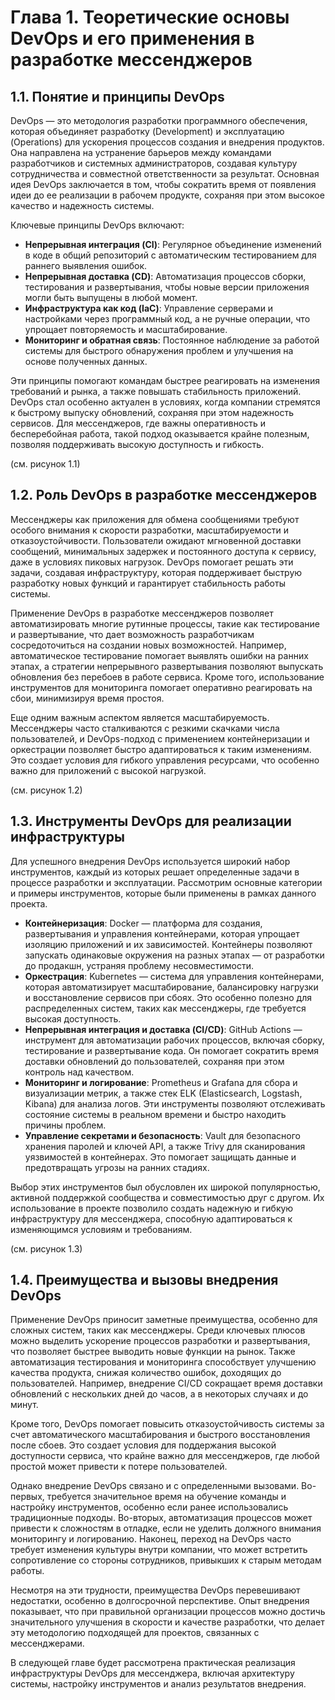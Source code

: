 # Глава 1. Теоретические основы DevOps и его применения в разработке мессенджеров

## 1.1. Понятие и принципы DevOps

DevOps — это методология разработки программного обеспечения, которая объединяет разработку (Development) и эксплуатацию (Operations) для ускорения процессов создания и внедрения продуктов. Она направлена на устранение барьеров между командами разработчиков и системных администраторов, создавая культуру сотрудничества и совместной ответственности за результат. Основная идея DevOps заключается в том, чтобы сократить время от появления идеи до ее реализации в рабочем продукте, сохраняя при этом высокое качество и надежность системы.

Ключевые принципы DevOps включают:
- **Непрерывная интеграция (CI)**: Регулярное объединение изменений в коде в общий репозиторий с автоматическим тестированием для раннего выявления ошибок.
- **Непрерывная доставка (CD)**: Автоматизация процессов сборки, тестирования и развертывания, чтобы новые версии приложения могли быть выпущены в любой момент.
- **Инфраструктура как код (IaC)**: Управление серверами и настройками через программный код, а не ручные операции, что упрощает повторяемость и масштабирование.
- **Мониторинг и обратная связь**: Постоянное наблюдение за работой системы для быстрого обнаружения проблем и улучшения на основе полученных данных.

Эти принципы помогают командам быстрее реагировать на изменения требований и рынка, а также повышать стабильность приложений. DevOps стал особенно актуален в условиях, когда компании стремятся к быстрому выпуску обновлений, сохраняя при этом надежность сервисов. Для мессенджеров, где важны оперативность и бесперебойная работа, такой подход оказывается крайне полезным, позволяя поддерживать высокую доступность и гибкость.

(см. рисунок 1.1)

## 1.2. Роль DevOps в разработке мессенджеров

Мессенджеры как приложения для обмена сообщениями требуют особого внимания к скорости разработки, масштабируемости и отказоустойчивости. Пользователи ожидают мгновенной доставки сообщений, минимальных задержек и постоянного доступа к сервису, даже в условиях пиковых нагрузок. DevOps помогает решать эти задачи, создавая инфраструктуру, которая поддерживает быструю разработку новых функций и гарантирует стабильность работы системы.

Применение DevOps в разработке мессенджеров позволяет автоматизировать многие рутинные процессы, такие как тестирование и развертывание, что дает возможность разработчикам сосредоточиться на создании новых возможностей. Например, автоматическое тестирование помогает выявлять ошибки на ранних этапах, а стратегии непрерывного развертывания позволяют выпускать обновления без перебоев в работе сервиса. Кроме того, использование инструментов для мониторинга помогает оперативно реагировать на сбои, минимизируя время простоя.

Еще одним важным аспектом является масштабируемость. Мессенджеры часто сталкиваются с резкими скачками числа пользователей, и DevOps-подход с применением контейнеризации и оркестрации позволяет быстро адаптироваться к таким изменениям. Это создает условия для гибкого управления ресурсами, что особенно важно для приложений с высокой нагрузкой.

(см. рисунок 1.2)

## 1.3. Инструменты DevOps для реализации инфраструктуры

Для успешного внедрения DevOps используется широкий набор инструментов, каждый из которых решает определенные задачи в процессе разработки и эксплуатации. Рассмотрим основные категории и примеры инструментов, которые были применены в рамках данного проекта.

- **Контейнеризация**: Docker — платформа для создания, развертывания и управления контейнерами, которая упрощает изоляцию приложений и их зависимостей. Контейнеры позволяют запускать одинаковые окружения на разных этапах — от разработки до продакшн, устраняя проблему несовместимости.
- **Оркестрация**: Kubernetes — система для управления контейнерами, которая автоматизирует масштабирование, балансировку нагрузки и восстановление сервисов при сбоях. Это особенно полезно для распределенных систем, таких как мессенджеры, где требуется высокая доступность.
- **Непрерывная интеграция и доставка (CI/CD)**: GitHub Actions — инструмент для автоматизации рабочих процессов, включая сборку, тестирование и развертывание кода. Он помогает сократить время доставки обновлений до пользователей, сохраняя при этом контроль над качеством.
- **Мониторинг и логирование**: Prometheus и Grafana для сбора и визуализации метрик, а также стек ELK (Elasticsearch, Logstash, Kibana) для анализа логов. Эти инструменты позволяют отслеживать состояние системы в реальном времени и быстро находить причины проблем.
- **Управление секретами и безопасность**: Vault для безопасного хранения паролей и ключей API, а также Trivy для сканирования уязвимостей в контейнерах. Это помогает защищать данные и предотвращать угрозы на ранних стадиях.

Выбор этих инструментов был обусловлен их широкой популярностью, активной поддержкой сообщества и совместимостью друг с другом. Их использование в проекте позволило создать надежную и гибкую инфраструктуру для мессенджера, способную адаптироваться к изменяющимся условиям и требованиям.

(см. рисунок 1.3)

## 1.4. Преимущества и вызовы внедрения DevOps

Применение DevOps приносит заметные преимущества, особенно для сложных систем, таких как мессенджеры. Среди ключевых плюсов можно выделить ускорение процессов разработки и развертывания, что позволяет быстрее выводить новые функции на рынок. Также автоматизация тестирования и мониторинга способствует улучшению качества продукта, снижая количество ошибок, доходящих до пользователей. Например, внедрение CI/CD сокращает время доставки обновлений с нескольких дней до часов, а в некоторых случаях и до минут.

Кроме того, DevOps помогает повысить отказоустойчивость системы за счет автоматического масштабирования и быстрого восстановления после сбоев. Это создает условия для поддержания высокой доступности сервиса, что крайне важно для мессенджеров, где любой простой может привести к потере пользователей.

Однако внедрение DevOps связано и с определенными вызовами. Во-первых, требуется значительное время на обучение команды и настройку инструментов, особенно если ранее использовались традиционные подходы. Во-вторых, автоматизация процессов может привести к сложностям в отладке, если не уделить должного внимания мониторингу и логированию. Наконец, переход на DevOps часто требует изменения культуры внутри компании, что может встретить сопротивление со стороны сотрудников, привыкших к старым методам работы.

Несмотря на эти трудности, преимущества DevOps перевешивают недостатки, особенно в долгосрочной перспективе. Опыт внедрения показывает, что при правильной организации процессов можно достичь значительного улучшения в скорости и качестве разработки, что делает эту методологию подходящей для проектов, связанных с мессенджерами.

В следующей главе будет рассмотрена практическая реализация инфраструктуры DevOps для мессенджера, включая архитектуру системы, настройку инструментов и анализ результатов внедрения.
